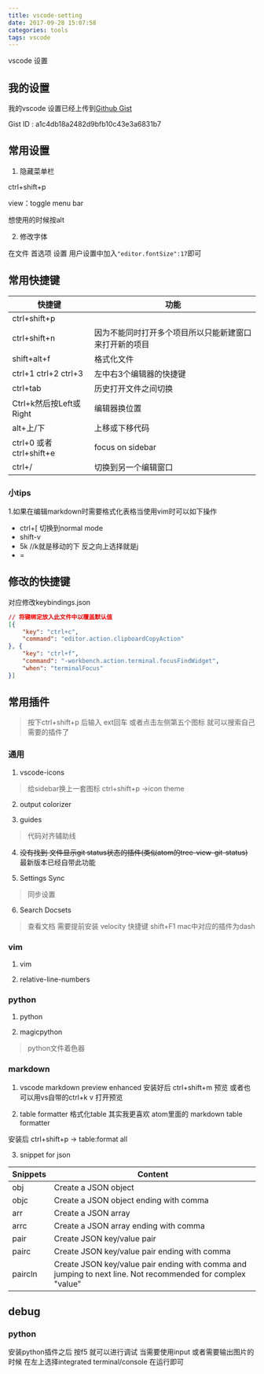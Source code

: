 ```yaml
---
title: vscode-setting
date: 2017-09-28 15:07:58
categories: tools
tags: vscode
---
```

vscode 设置
<!--more-->
## 我的设置
我的vscode 设置已经上传到[Github Gist](https://gist.github.com/lossss/a1c4db18a2482d9bfb10c43e3a6831b7)

Gist ID : a1c4db18a2482d9bfb10c43e3a6831b7

## 常用设置

1. 隐藏菜单栏

ctrl+shift+p

view：toggle menu bar

想使用的时候按alt

2. 修改字体

在文件 首选项 设置 用户设置中加入`"editor.fontSize":17`即可

## 常用快捷键
|         快捷键          |                          功能                          |
| ----------------------- | ------------------------------------------------------ |
| ctrl+shift+p            |                                                        |
| ctrl+shift+n            | 因为不能同时打开多个项目所以只能新建窗口来打开新的项目 |
| shift+alt+f             | 格式化文件                                             |
| ctrl+1 ctrl+2 ctrl+3    | 左中右3个编辑器的快捷键                                |
| ctrl+tab                | 历史打开文件之间切换                                   |
| Ctrl+k然后按Left或Right | 编辑器换位置                                           |
| alt+上/下               | 上移或下移代码                                         |
| ctrl+0 或者ctrl+shift+e | focus on sidebar                                       |
| ctrl+/                  | 切换到另一个编辑窗口                                   |

### 小tips
1.如果在编辑markdown时需要格式化表格当使用vim时可以如下操作
  * ctrl+[ 切换到normal mode
  * shift-v
  * 5k //k就是移动的下 反之向上选择就是j
  * =

## 修改的快捷键
对应修改keybindings.json
```json
// 将键绑定放入此文件中以覆盖默认值
[{
    "key": "ctrl+c",
    "command": "editor.action.clipboardCopyAction"
}, {
    "key": "ctrl+f",
    "command": "-workbench.action.terminal.focusFindWidget",
    "when": "terminalFocus"
}]
```

## 常用插件

> 按下ctrl+shift+p 后输入 ext回车 或者点击左侧第五个图标 就可以搜索自己需要的插件了

### 通用

1. vscode-icons
> 给sidebar换上一套图标 ctrl+shift+p ->icon theme

2. output colorizer

3. guides
> 代码对齐辅助线

4. ~~没有找到 文件显示git status状态的插件(类似atom的tree-view-git-status)~~ 最新版本已经自带此功能

5. Settings Sync
> 同步设置

6. Search Docsets
> 查看文档  需要提前安装 velocity 快捷键 shift+F1 mac中对应的插件为dash

### vim

1. vim

2. relative-line-numbers

### python

1. python

2. magicpython
> python文件着色器

### markdown

1.  vscode markdown preview enhanced
安装好后 ctrl+shift+m 预览 或者也可以用vs自带的ctrl+k v 打开预览

2. table formatter
格式化table 其实我更喜欢 atom里面的 markdown table formatter

安装后 ctrl+shift+p -> table:format all

3. snippet for json

| Snippets | Content                                                                                                    |
| -------- | ---------------------------------------------------------------------------------------------------------- |
| obj      | Create a JSON object                                                                                       |
| objc     | Create a JSON object ending with comma                                                                     |
| arr      | Create a JSON array                                                                                        |
| arrc     | Create a JSON array ending with comma                                                                      |
| pair     | Create JSON key/value pair                                                                                 |
| pairc    | Create JSON key/value pair ending with comma                                                               |
| paircln  | Create JSON key/value pair ending with comma and jumping to next line. Not recommended for complex "value" |

## debug

### python

安装python插件之后 按f5 就可以进行调试
当需要使用input 或者需要输出图片的时候 在左上选择integrated terminal/console 在运行即可
